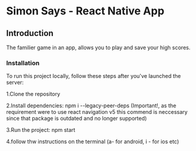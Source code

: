 # Simon Says - React Native App

## Introduction
The familier game in an app, allows you to play and save your high scores.

### Installation
To run this project locally, follow these steps after you've launched the server:

1.Clone the repository

2.Install dependencies: npm i --legacy-peer-deps (Important!, as the requirement were to use react navigation v5 this commend is neccessary since that package is outdated and no longer supported)

3.Run the project: npm start

4.follow thw instructions on the terminal (a- for android, i - for ios etc)
